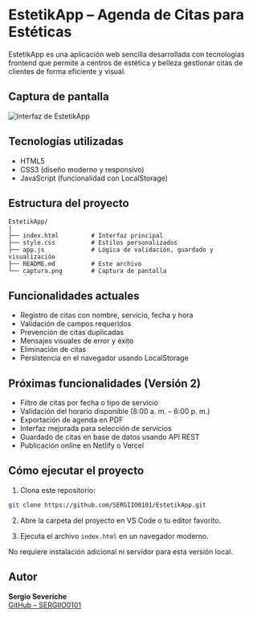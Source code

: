 # EstetikApp – Agenda de Citas para Estéticas

EstetikApp es una aplicación web sencilla desarrollada con tecnologías frontend que permite a centros de estética y belleza gestionar citas de clientes de forma eficiente y visual.

## Captura de pantalla

![Interfaz de EstetikApp](./captura.png)

## Tecnologías utilizadas

- HTML5
- CSS3 (diseño moderno y responsivo)
- JavaScript (funcionalidad con LocalStorage)

## Estructura del proyecto

```
EstetikApp/
│
├── index.html         # Interfaz principal
├── style.css          # Estilos personalizados
├── app.js             # Lógica de validación, guardado y visualización
├── README.md          # Este archivo
└── captura.png        # Captura de pantalla
```

## Funcionalidades actuales

- Registro de citas con nombre, servicio, fecha y hora
- Validación de campos requeridos
- Prevención de citas duplicadas
- Mensajes visuales de error y éxito
- Eliminación de citas
- Persistencia en el navegador usando LocalStorage

## Próximas funcionalidades (Versión 2)

- Filtro de citas por fecha o tipo de servicio
- Validación del horario disponible (8:00 a. m. – 6:00 p. m.)
- Exportación de agenda en PDF
- Interfaz mejorada para selección de servicios
- Guardado de citas en base de datos usando API REST
- Publicación online en Netlify o Vercel

## Cómo ejecutar el proyecto

1. Clona este repositorio:

```bash
git clone https://github.com/SERGIIO0101/EstetikApp.git
```

2. Abre la carpeta del proyecto en VS Code o tu editor favorito.

3. Ejecuta el archivo `index.html` en un navegador moderno.

No requiere instalación adicional ni servidor para esta versión local.

## Autor

**Sergio Severiche**  
[GitHub – SERGIIO0101](https://github.com/SERGIIO0101)
